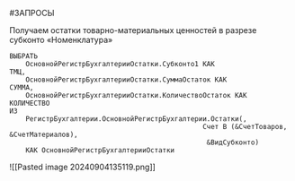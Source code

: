 #ЗАПРОСЫ 

Получаем остатки товарно-материальных ценностей в разрезе субконто «Номенклатура»

```bsl
ВЫБРАТЬ
	ОсновнойРегистрБухгалтерииОстатки.Субконто1 КАК					ТМЦ,
	ОсновнойРегистрБухгалтерииОстатки.СуммаОстаток КАК				СУММА,
	ОсновнойРегистрБухгалтерииОстатки.КоличествоОстаток КАК		КОЛИЧЕСТВО
ИЗ
	РегистрБухгалтерии.ОсновнойРегистрБухгалтерии.Остатки(, 
												Счет В (&СчетТоваров, &СчетМатериалов),
												 &ВидСубконто) 
	КАК ОсновнойРегистрБухгалтерииОстатки
```

![[Pasted image 20240904135119.png]]